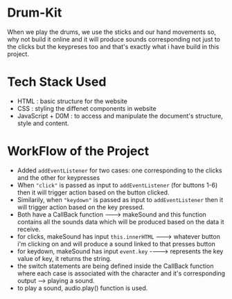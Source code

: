 # Drum-Kit
When we play the drums, we use the sticks and our hand movements so, why not build it online and it will produce sounds corresponding not just to the clicks but the keypreses too and that's exactly what i have build in this project.

# Tech Stack Used
+ HTML : basic structure for the website
+ CSS : styling the diffenet components in website
+ JavaScript + D0M : to access and manipulate the document's structure, style and content.

# WorkFlow of the Project
+ Added <code>addEventListener</code> for two cases: one corresponding to the clicks and the other for keypresses
+ When <code>"click"</code> is passed as input to <code>addEventListener</code> (for buttons 1-6) then it will trigger action based on the button clicked.
+ Similarily, when <code>"keydown"</code> is passed as input to <code>addEventListener</code> then it will trigger action based on the key pressed.
+ Both have a CallBack function ---> makeSound and this function contains all the sounds data which will be produced based on the data it receive.
+ for clicks, makeSound has input <code>this.innerHTML</code> ---> whatever button i'm clicking on and will produce a sound linked to that presses button
+ for keydown, makeSound has input <code>event.key</code> ----> represents the key value of key, it returns the string.
+ the switch statements are being defined inside the CallBack function where each case is associated with the character and it's corresponding output --> playing a sound.
+ to play a sound, audio.play() function is used.
